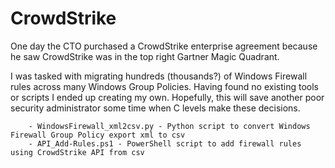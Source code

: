 # CrowdStrike
One day the CTO purchased a CrowdStrike enterprise agreement because he saw CrowdStrike was in the top right Gartner Magic Quadrant.

I was tasked with migrating hundreds (thousands?) of Windows Firewall rules across many Windows Group Policies. Having found no existing tools or scripts I ended up creating my own. Hopefully, this will save another poor security administrator some time when C levels make these decisions.

```
    - WindowsFirewall_xml2csv.py - Python script to convert Windows Firewall Group Policy export xml to csv
    - API_Add-Rules.ps1 - PowerShell script to add firewall rules using CrowdStrike API from csv
